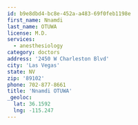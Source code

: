 ```yaml
---
id: b9e8dbd4-bc8e-452a-a483-69f0feb1198e
first_name: Nnamdi
last_name: OTUWA
license: M.D.
services:
  - anesthesiology
category: doctors
address: '2450 W Charleston Blvd'
city: 'Las Vegas'
state: NV
zip: '89102'
phone: 702-877-8661
title: 'Nnamdi OTUWA'
_geoloc:
  lat: 36.1592
  lng: -115.247
---
```

